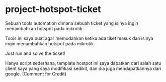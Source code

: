 # project-hotspot-ticket
 Sebuah tools automation dimana sebuah ticket yang isinya ingin menambahkan hotspot pada mikrotik
 
 Tools ini saya buat agar memudahkan ketika ada tiket masuk dan isinya ingin menambahkan hotspot pada mikrotik.
 
 Just run and solve the ticket!
 
 Hanya script sederhana, template hostpot ini saya dapatkan dari salah satu client saya yang saya modifikasi sedikit, dan dia juga mendapatkannya dari google. (Comment for Credit)
 
 
